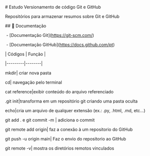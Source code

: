 \# Estudo Versionamento de código Git e GitHub



Repositórios para armazenar resumos sobre Git e GitHub



\## 📙 Documentação



&nbsp;- \[Documentação Git](https://git-scm.com/)

&nbsp;- \[Documentação GitHub](https://docs.github.com/pt)



| Códigos | Função |

|---------|--------|

mkdir| criar nova pasta

cd| navegação pelo terminal

cat reference|exibir conteúdo do arquivo referenciado

.git init|transforma em um repositório git criando uma pasta oculta

echo|cria um arquivo de qualquer extensão (ex.: .py, .html, .md, etc...)

git add . e git commit -m | adiciona o commit

git remote add origin| faz a conexão à um repositorio do GitHub

git push -u origin main| Faz o envio do repositorio ao GitHub

git remote -v| mostra os diretórios remotos vinculados







